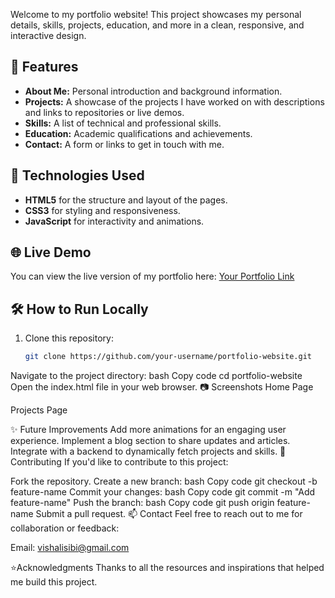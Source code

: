 
Welcome to my portfolio website! This project showcases my personal details, skills, projects, education, and more in a clean, responsive, and interactive design.

## 📌 Features
- **About Me:** Personal introduction and background information.
- **Projects:** A showcase of the projects I have worked on with descriptions and links to repositories or live demos.
- **Skills:** A list of technical and professional skills.
- **Education:** Academic qualifications and achievements.
- **Contact:** A form or links to get in touch with me.

## 🚀 Technologies Used
- **HTML5** for the structure and layout of the pages.
- **CSS3** for styling and responsiveness.
- **JavaScript** for interactivity and animations.

## 🌐 Live Demo
You can view the live version of my portfolio here: [Your Portfolio Link](https://your-portfolio-link)

## 🛠 How to Run Locally
1. Clone this repository:
   ```bash
   git clone https://github.com/your-username/portfolio-website.git
Navigate to the project directory:
bash
Copy code
cd portfolio-website
Open the index.html file in your web browser.
📷 Screenshots
Home Page

Projects Page

✨ Future Improvements
Add more animations for an engaging user experience.
Implement a blog section to share updates and articles.
Integrate with a backend to dynamically fetch projects and skills.
🤝 Contributing
If you'd like to contribute to this project:

Fork the repository.
Create a new branch:
bash
Copy code
git checkout -b feature-name
Commit your changes:
bash
Copy code
git commit -m "Add feature-name"
Push the branch:
bash
Copy code
git push origin feature-name
Submit a pull request.
📫 Contact
Feel free to reach out to me for collaboration or feedback:

Email: vishalisibi@gmail.com


⭐Acknowledgments
Thanks to all the resources and inspirations that helped me build this project.


